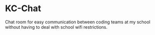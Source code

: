 # KC-Chat
Chat room for easy communication between coding teams at my school without having to deal with school wifi restrictions.
